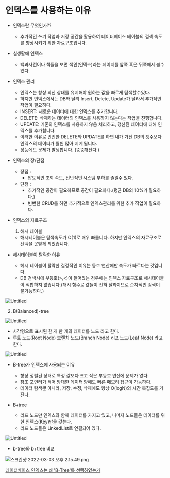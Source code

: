 # 인덱스를 사용하는 이유


- 인덱스란 무엇인가??
    - 추가적인 쓰기 작업과 저장 공간을 활용하여 데이터베이스 테이블의 검색 속도를 향상시키기 위한 자료구조입니다.
- 실생활에 인덱스
    - 백과사전이나 책들을 보면 색인(인덱스)라는 페이지를 앞쪽 혹은 뒤쪽에서 볼수있다.
- 인덱스 관리
    - 인덱스는 항상 최신 상태를 유지해야 원하는 값을 빠르게 탐색할수있다.
    - 하지만 인덱스에서는 DB와 달리 Insert, Delete, Update가 달라서 추가적인 작업이 필요하다.
    - INSERT: 새로운 데이터에 대한 인덱스를 추가합니다.
    - DELETE: 삭제하는 데이터의 인덱스를 사용하지 않는다는 작업을 진행합니다.
    - UPDATE: 기존의 인덱스를 사용하지 않음 처리하고, 갱신된 데이터에 대해 인덱스를 추가합니다.
    - 이러한 이유로 빈번한 DELETE와 UPDATE를 하면 내가 가진 DB의 갯수보다 인덱스의 데이터가 훨씬 많아 지게 됩니다.
    - 성능에도 문제가 발생합니다. (뚱뚱해진다.)
- 인덱스의 장/단점
    - 장점 :
        - 압도적인 조회 속도, 전반적인 시스템 부하를 줄일수 있다.
    - 단점 :
        - 추가적인 공간이 필요하므로 공간이 필요하다.(평균 DB의 10%가 필요하다.)
        - 빈번한 CRUD를 하면 추가적으로 인덱스관리를 위한 추가 작업이 필요하다.
    
- 인덱스의 자료구조
    1. 해시 테이블
    - 해시테이블은 탐색속도가 O(1)로 매우 빠릅니다. 하지만 인덱스의 자료구조로 선택을 못받게 되었습니다.
- 해시테이블이 탈락한 이유
    - 헤시 테이블이 탈락한 결정적인 이유는 등호 연산에만 속도가 빠르다는 것입니다.
    - DB 검색시에 부등호(>,<)이 들어있는 경우에는 인덱스 자료구조로 해시테이블이 적합하지 않습니다.(해시 함수로 값들이 전혀 달라지므로 순차적인 검색이 불가능하다.)

![Untitled](%E1%84%8B%E1%85%B5%E1%86%AB%E1%84%83%E1%85%A6%E1%86%A8%E1%84%89%E1%85%B3%E1%84%85%E1%85%B3%2065a74/Untitled.png)

2. B(Balanced)-tree

![Untitled](%E1%84%8B%E1%85%B5%E1%86%AB%E1%84%83%E1%85%A6%E1%86%A8%E1%84%89%E1%85%B3%E1%84%85%E1%85%B3%2065a74/Untitled%201.png)

- 사각형으로 표시된 한 개 한 개의 데이터를  노드 라고 한다.
- 루트 노드(Root Node) 브랜치 노드(Branch Node) 리프 노드(Leaf Node) 라고 한다.

![Untitled](%E1%84%8B%E1%85%B5%E1%86%AB%E1%84%83%E1%85%A6%E1%86%A8%E1%84%89%E1%85%B3%E1%84%85%E1%85%B3%2065a74/Untitled%202.png)

- B-tree가 인덱스에 사용되는 이유
    - 항상 정렬된 상태로 특정 값보다 크고 작은 부등호 연산에 문제가 없다.
    - 참조 포인터가 적어 방대한 데이터 양에도 빠른 메모리 접근이 가능하다.
    - 데이터 탐색뿐 아니라, 저장, 수정, 삭제에도 항상 O(logN)의 시간 복잡도를 가진다.

- B+tree
    - 리프 노드만 인덱스와 함께 데이터를 가지고 있고, 나머지 노드들은 데이터를 위한 인덱스(Key)만을 갖는다.
    - 리프 노드들은 LinkedList로 연결되어 있다.

![Untitled](%E1%84%8B%E1%85%B5%E1%86%AB%E1%84%83%E1%85%A6%E1%86%A8%E1%84%89%E1%85%B3%E1%84%85%E1%85%B3%2065a74/Untitled%203.png)

- b-tree와 b+tree 비교

![스크린샷 2022-03-03 오후 2.15.49.png](%E1%84%8B%E1%85%B5%E1%86%AB%E1%84%83%E1%85%A6%E1%86%A8%E1%84%89%E1%85%B3%E1%84%85%E1%85%B3%2065a74/%E1%84%89%E1%85%B3%E1%84%8F%E1%85%B3%E1%84%85%E1%85%B5%E1%86%AB%E1%84%89%E1%85%A3%E1%86%BA_2022-03-03_%E1%84%8B%E1%85%A9%E1%84%92%E1%85%AE_2.15.49.png)

[데이터베이스 인덱스는 왜 'B-Tree'를 선택하였는가](https://helloinyong.tistory.com/296)
